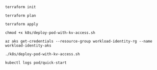 ```
terraform init
```

```
terraform plan
```

```
terraform apply
```


```
chmod +x k8s/deploy-pod-with-kv-access.sh
```

```
az aks get-credentials --resource-group workload-identity-rg --name workload-identity-aks
```


```
./k8s/deploy-pod-with-kv-access.sh
```

```
kubectl logs pod/quick-start 
```


